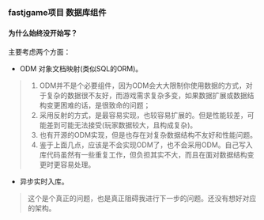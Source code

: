 ### fastjgame项目 数据库组件

#### 为什么始终没开始写？
主要考虑两个方面：  
+ ODM 对象文档映射(类似SQL的ORM)。
>1. ODM并不是个必要组件，因为ODM会大大限制你使用数据的方式，对于复杂的数据很不友好，而游戏需求复杂多变，如果数据扩展或数据结构变更困难的话，是很致命的问题；
>2. 采用反射的方式，是最容易实现，也较容易扩展的。但是性能较差，可能差到可能无法接受(玩家数据较大，且构成复杂)。
>3. 也有开源的ODM实现，但是也存在对复杂数据结构不友好和性能问题。  
>4. 鉴于上面几点，应该是不会实现ODM了，也不会采用ODM。自己写入库代码虽然有一些重复工作，但负担其实不大，而且在面对数据结构变更时更容易处理。

+ 异步实时入库。
> 这个是个真正的问题，也是真正阻碍我进行下一步的问题。还没有想好对应的架构。
